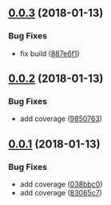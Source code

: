 <a name="0.0.3"></a>
## [0.0.3](https://github.com/dxcli/dev/compare/9850763ad5ccf968e89fed0924d11d6becc6a839...v0.0.3) (2018-01-13)


### Bug Fixes

* fix build ([887e6f1](https://github.com/dxcli/dev/commit/887e6f1))

<a name="0.0.2"></a>
## [0.0.2](https://github.com/dxcli/dev/compare/038bbc0671ae94421bc738e1a942b8dfa123dd72...v0.0.2) (2018-01-13)


### Bug Fixes

* add coverage ([9850763](https://github.com/dxcli/dev/commit/9850763))

<a name="0.0.1"></a>
## [0.0.1](https://github.com/dxcli/dev/compare/b95914a0ca6fa9c90c11d4a297bf2770c37d62a1...v0.0.1) (2018-01-13)


### Bug Fixes

* add coverage ([038bbc0](https://github.com/dxcli/dev/commit/038bbc0))
* add coverage ([83065c7](https://github.com/dxcli/dev/commit/83065c7))
